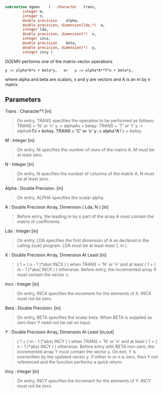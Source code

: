 ```fortran
subroutine dgemv	(	character	trans,
		integer	m,
		integer	n,
		double precision	alpha,
		double precision, dimension(lda,*)	a,
		integer	lda,
		double precision, dimension(*)	x,
		integer	incx,
		double precision	beta,
		double precision, dimension(*)	y,
		integer	incy )
```

 DGEMV  performs one of the matrix-vector operations

    y := alpha*A*x + beta*y,   or   y := alpha*A**T*x + beta*y,

 where alpha and beta are scalars, x and y are vectors and A is an
 m by n matrix.

## Parameters
Trans : Character*1 [in]
> On entry, TRANS specifies the operation to be performed as
> follows:
> TRANS = 'N' or 'n'   y := alpha*A*x + beta*y.
> TRANS = 'T' or 't'   y := alpha*A**T*x + beta*y.
> TRANS = 'C' or 'c'   y := alpha*A**T*x + beta*y.

M : Integer [in]
> On entry, M specifies the number of rows of the matrix A.
> M must be at least zero.

N : Integer [in]
> On entry, N specifies the number of columns of the matrix A.
> N must be at least zero.

Alpha : Double Precision. [in]
> On entry, ALPHA specifies the scalar alpha.

A : Double Precision Array, Dimension ( Lda, N ) [in]
> Before entry, the leading m by n part of the array A must
> contain the matrix of coefficients.

Lda : Integer [in]
> On entry, LDA specifies the first dimension of A as declared
> in the calling (sub) program. LDA must be at least
> max( 1, m ).

X : Double Precision Array, Dimension At Least [in]
> ( 1 + ( n - 1 )*abs( INCX ) ) when TRANS = 'N' or 'n'
> and at least
> ( 1 + ( m - 1 )*abs( INCX ) ) otherwise.
> Before entry, the incremented array X must contain the
> vector x.

Incx : Integer [in]
> On entry, INCX specifies the increment for the elements of
> X. INCX must not be zero.

Beta : Double Precision. [in]
> On entry, BETA specifies the scalar beta. When BETA is
> supplied as zero then Y need not be set on input.

Y : Double Precision Array, Dimension At Least [in,out]
> ( 1 + ( m - 1 )*abs( INCY ) ) when TRANS = 'N' or 'n'
> and at least
> ( 1 + ( n - 1 )*abs( INCY ) ) otherwise.
> Before entry with BETA non-zero, the incremented array Y
> must contain the vector y. On exit, Y is overwritten by the
> updated vector y.
> If either m or n is zero, then Y not referenced and the function
> performs a quick return.

Incy : Integer [in]
> On entry, INCY specifies the increment for the elements of
> Y. INCY must not be zero.

